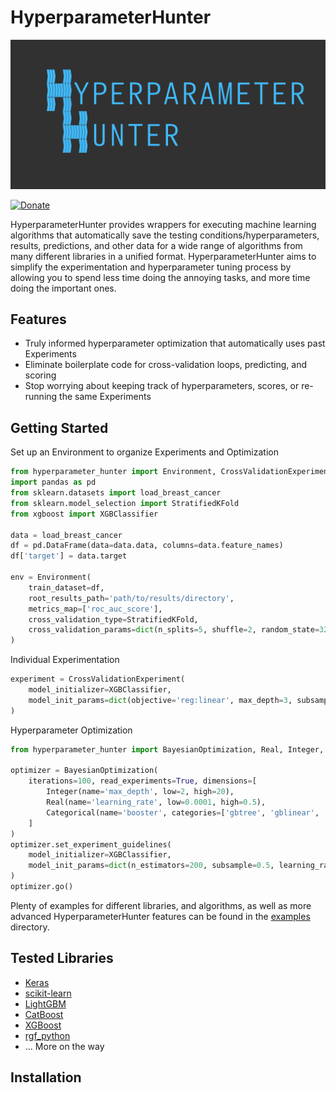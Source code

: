 HyperparameterHunter
====================

![HyperparameterHunter Overview](docs/media/overview.gif)

[![Donate](https://img.shields.io/badge/Donate-PayPal-green.svg)](https://www.paypal.com/cgi-bin/webscr?cmd=_s-xclick&hosted_button_id=Q3EX3PQUV256G)

HyperparameterHunter provides wrappers for executing machine learning algorithms that
automatically save the testing conditions/hyperparameters, results, predictions, and
other data for a wide range of algorithms from many different libraries in a unified
format. HyperparameterHunter aims to simplify the experimentation and hyperparameter
tuning process by allowing you to spend less time doing the annoying tasks, and more time
doing the important ones.

Features
--------
* Truly informed hyperparameter optimization that automatically uses past Experiments
* Eliminate boilerplate code for cross-validation loops, predicting, and scoring
* Stop worrying about keeping track of hyperparameters, scores, or re-running the same Experiments

Getting Started
---------------
Set up an Environment to organize Experiments and Optimization
```python
from hyperparameter_hunter import Environment, CrossValidationExperiment
import pandas as pd
from sklearn.datasets import load_breast_cancer
from sklearn.model_selection import StratifiedKFold
from xgboost import XGBClassifier

data = load_breast_cancer
df = pd.DataFrame(data=data.data, columns=data.feature_names)
df['target'] = data.target

env = Environment(
	train_dataset=df,
	root_results_path='path/to/results/directory',
	metrics_map=['roc_auc_score'],
	cross_validation_type=StratifiedKFold,
	cross_validation_params=dict(n_splits=5, shuffle=2, random_state=32)
)
```
Individual Experimentation
```python
experiment = CrossValidationExperiment(
	model_initializer=XGBClassifier,
	model_init_params=dict(objective='reg:linear', max_depth=3, subsample=0.5)
)
```
Hyperparameter Optimization
```python
from hyperparameter_hunter import BayesianOptimization, Real, Integer, Categorical

optimizer = BayesianOptimization(
	iterations=100, read_experiments=True, dimensions=[
		Integer(name='max_depth', low=2, high=20),
		Real(name='learning_rate', low=0.0001, high=0.5),
		Categorical(name='booster', categories=['gbtree', 'gblinear', 'dart'])
	]
)
optimizer.set_experiment_guidelines(
	model_initializer=XGBClassifier,
	model_init_params=dict(n_estimators=200, subsample=0.5, learning_rate=0.1)
)
optimizer.go()
```
Plenty of examples for different libraries, and algorithms, as well as more advanced
HyperparameterHunter features can be found in the
[examples](https://github.com/HunterMcGushion/hyperparameter_hunter/blob/master/examples)
directory.

Tested Libraries
----------------
* [Keras](https://github.com/HunterMcGushion/hyperparameter_hunter/blob/master/examples/keras_example.py)
* [scikit-learn](https://github.com/HunterMcGushion/hyperparameter_hunter/blob/master/examples/sklearn_example.py)
* [LightGBM](https://github.com/HunterMcGushion/hyperparameter_hunter/blob/master/examples/lightgbm_example.py)
* [CatBoost](https://github.com/HunterMcGushion/hyperparameter_hunter/blob/master/examples/catboost_example.py)
* [XGBoost](https://github.com/HunterMcGushion/hyperparameter_hunter/blob/master/examples/simple_example.py)
* [rgf_python](https://github.com/HunterMcGushion/hyperparameter_hunter/blob/master/examples/rgf_example.py)
* ... More on the way

Installation
------------


